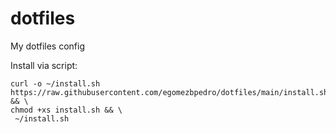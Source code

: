 # dotfiles

My dotfiles config

Install via script:
```
curl -o ~/install.sh https://raw.githubusercontent.com/egomezbpedro/dotfiles/main/install.sh && \
chmod +xs install.sh && \
 ~/install.sh
```
